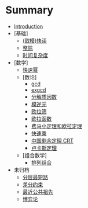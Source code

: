# Summary

* [Introduction](README.md)
* [基础]
    * [(取模)快读](basic/read.md)
    * [整除](basic/exact-division.md)
    * [时间复杂度](basic/time-complexity.md)
* [数学]
    * [快速幂](math/quickPow.md)
    * [数论]
        * [gcd](math/number-theory/gcd.md)
        * [exgcd](math/number-theory/exgcd.md)
        * [分解质因数](math/number-theory/factor.md)
        * [模逆元](math/number-theory/mod_inverse.md)
        * [欧拉筛](math/number-theory/EulerSieve.md)
        * [欧拉函数](math/number-theory/Euler.md)
        * [费马小定理和欧拉定理](math/number-theory/fermat&euler.md)
        * [快速乘](math/number-theory/qmul.md)
        * [中国剩余定理 CRT](math/number-theory/CRT.md)
        * [卢卡斯定理](math/number-theory/lucas.md)
    * [组合数学]
        * [排列组合](math/combinatorics/P&C.md)
* 未归档
    * [分层最短路](non-class/fczdl.md)
    * [差分约束](non-class/cfys.md)
    * [最近公共祖先](non-class/lca.md)
	* [博弈论](non-class/game-theory.md)
